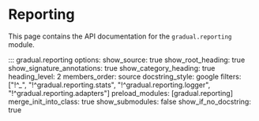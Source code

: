 # Reporting

This page contains the API documentation for the `gradual.reporting` module.

::: gradual.reporting
    options:
        show_source: true
        show_root_heading: true
        show_signature_annotations: true
        show_category_heading: true
        heading_level: 2
        members_order: source
        docstring_style: google
        filters: ["!^_", "!^gradual.reporting.stats", "!^gradual.reporting.logger", "!^gradual.reporting.adapters"]
        preload_modules: [gradual.reporting]
        merge_init_into_class: true
        show_submodules: false
        show_if_no_docstring: true
